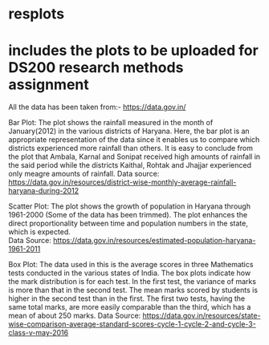 # resplots
# includes the plots to be uploaded for DS200 research methods assignment

All the data has been taken from:- https://data.gov.in/

Bar Plot:
The plot shows the rainfall measured in the month of January(2012) in the various districts of Haryana. Here, the bar plot is an appropriate representation of the data since it enables us to compare which districts experienced more rainfall than others. It is easy to conclude from the plot that Ambala, Karnal and Sonipat received high amounts of rainfall in the said period while the districts Kaithal, Rohtak and Jhajjar experienced only meagre amounts of rainfall.
Data source: https://data.gov.in/resources/district-wise-monthly-average-rainfall-haryana-during-2012

Scatter Plot:
The plot shows the growth of population in Haryana through 1961-2000 (Some of the data has been trimmed). The plot enhances the direct proportionality between time and population numbers in the state, which is expected.  
Data Source: https://data.gov.in/resources/estimated-population-haryana-1961-2011

Box Plot:
The data used in this is the average scores in three Mathematics tests conducted in the various states of India. The box plots indicate how the mark distribution is for each test. In the first test, the variance of marks is more than that in the second test. The mean marks scored by students is higher in the second test than in the first. The first two tests, having the same total marks, are more easily comparable than the third, which has a mean of about 250 marks. 
Data Source: https://data.gov.in/resources/state-wise-comparison-average-standard-scores-cycle-1-cycle-2-and-cycle-3-class-v-may-2016
